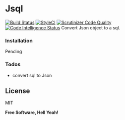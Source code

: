 # Jsql

[![Build Status](https://travis-ci.org/lifeeka/jsql.svg?branch=master)](https://travis-ci.org/lifeeka/jsql)
[![StyleCI](https://styleci.io/repos/122715777/shield?branch=master)](https://styleci.io/repos/122715777)
[![Scrutinizer Code Quality](https://scrutinizer-ci.com/g/lifeeka/jsql/badges/quality-score.png?b=master)](https://scrutinizer-ci.com/g/lifeeka/jsql/?branch=master)
[![Code Intelligence Status](https://scrutinizer-ci.com/g/lifeeka/jsql/badges/code-intelligence.svg?b=master)](https://scrutinizer-ci.com/code-intelligence)
Convert Json object to a sql.

### Installation

Pending

### Todos

 - convert sql to Json

License
----

MIT


**Free Software, Hell Yeah!**
